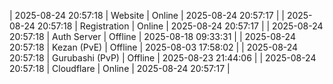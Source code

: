| 2025-08-24 20:57:18 | Website | Online | 2025-08-24 20:57:17 |
| 2025-08-24 20:57:18 | Registration | Online | 2025-08-24 20:57:17 |
| 2025-08-24 20:57:18 | Auth Server | Offline | 2025-08-18 09:33:31 |
| 2025-08-24 20:57:18 | Kezan (PvE) | Offline | 2025-08-03 17:58:02 |
| 2025-08-24 20:57:18 | Gurubashi (PvP) | Offline | 2025-08-23 21:44:06 |
| 2025-08-24 20:57:18 | Cloudflare | Online | 2025-08-24 20:57:17 |
